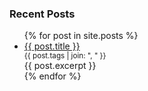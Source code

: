 ### Recent Posts
<ul>
  {% for post in site.posts %}
    <li>
      <a href="{{ post.url }}">{{ post.title }}</a>
      <small style="display: block">
        {{ post.tags | join: ", " }}
      </small>
      <div style="margin-right: 50px; text-align: justify">{{ post.excerpt }}</div>
    </li>
  {% endfor %}
</ul>

